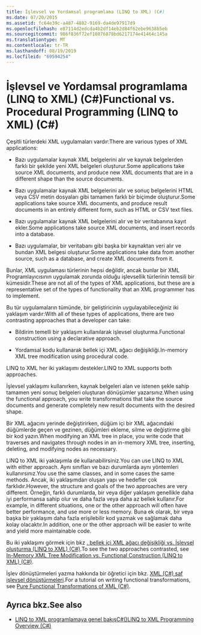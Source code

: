 ```yaml
---
title: İşlevsel ve Yordamsal programlama (LINQ to XML) (C#)
ms.date: 07/20/2015
ms.assetid: fc64e39c-a487-4882-9169-da4de97917d9
ms.openlocfilehash: e87114d2edcda4b2df14eb2d84f62ebe9638b5eb
ms.sourcegitcommit: 986f836f72ef10876878bd6217174e41464c145a
ms.translationtype: MT
ms.contentlocale: tr-TR
ms.lasthandoff: 08/19/2019
ms.locfileid: "69594254"
---
```

# <a name="functional-vs-procedural-programming-linq-to-xml-c"></a><span data-ttu-id="480d0-102">İşlevsel ve Yordamsal programlama (LINQ to XML) (C#)</span><span class="sxs-lookup"><span data-stu-id="480d0-102">Functional vs. Procedural Programming (LINQ to XML) (C#)</span></span>
<span data-ttu-id="480d0-103">Çeşitli türlerdeki XML uygulamaları vardır:</span><span class="sxs-lookup"><span data-stu-id="480d0-103">There are various types of XML applications:</span></span>  
  
- <span data-ttu-id="480d0-104">Bazı uygulamalar kaynak XML belgelerini alır ve kaynak belgelerden farklı bir şekilde yeni XML belgeleri oluşturur.</span><span class="sxs-lookup"><span data-stu-id="480d0-104">Some applications take source XML documents, and produce new XML documents that are in a different shape than the source documents.</span></span>  
  
- <span data-ttu-id="480d0-105">Bazı uygulamalar kaynak XML belgelerini alır ve sonuç belgelerini HTML veya CSV metin dosyaları gibi tamamen farklı bir biçimde oluşturur.</span><span class="sxs-lookup"><span data-stu-id="480d0-105">Some applications take source XML documents, and produce result documents in an entirely different form, such as HTML or CSV text files.</span></span>  
  
- <span data-ttu-id="480d0-106">Bazı uygulamalar kaynak XML belgelerini alır ve bir veritabanına kayıt ekler.</span><span class="sxs-lookup"><span data-stu-id="480d0-106">Some applications take source XML documents, and insert records into a database.</span></span>  
  
- <span data-ttu-id="480d0-107">Bazı uygulamalar, bir veritabanı gibi başka bir kaynaktan veri alır ve bundan XML belgesi oluşturur.</span><span class="sxs-lookup"><span data-stu-id="480d0-107">Some applications take data from another source, such as a database, and create XML documents from it.</span></span>  
  
 <span data-ttu-id="480d0-108">Bunlar, XML uygulaması türlerinin hepsi değildir, ancak bunlar bir XML Programlayıcısının uygulamak zorunda olduğu işlevsellik türlerinin temsili bir kümesidir.</span><span class="sxs-lookup"><span data-stu-id="480d0-108">These are not all of the types of XML applications, but these are a representative set of the types of functionality that an XML programmer has to implement.</span></span>  
  
 <span data-ttu-id="480d0-109">Bu tür uygulamaların tümünde, bir geliştiricinin uygulayabileceğiniz iki yaklaşım vardır:</span><span class="sxs-lookup"><span data-stu-id="480d0-109">With all of these types of applications, there are two contrasting approaches that a developer can take:</span></span>  
  
- <span data-ttu-id="480d0-110">Bildirim temelli bir yaklaşım kullanılarak işlevsel oluşturma.</span><span class="sxs-lookup"><span data-stu-id="480d0-110">Functional construction using a declarative approach.</span></span>  
  
- <span data-ttu-id="480d0-111">Yordamsal kodu kullanarak bellek içi XML ağacı değişikliği.</span><span class="sxs-lookup"><span data-stu-id="480d0-111">In-memory XML tree modification using procedural code.</span></span>  
  
 <span data-ttu-id="480d0-112">LINQ to XML her iki yaklaşımı destekler.</span><span class="sxs-lookup"><span data-stu-id="480d0-112">LINQ to XML supports both approaches.</span></span>  
  
 <span data-ttu-id="480d0-113">İşlevsel yaklaşımı kullanırken, kaynak belgeleri alan ve istenen şekle sahip tamamen yeni sonuç belgeleri oluşturan dönüşümler yazarsınız.</span><span class="sxs-lookup"><span data-stu-id="480d0-113">When using the functional approach, you write transformations that take the source documents and generate completely new result documents with the desired shape.</span></span>  
  
 <span data-ttu-id="480d0-114">Bir XML ağacını yerinde değiştirirken, düğüm içi bir XML ağacındaki düğümlerde geçen ve gezinen, düğümleri ekleme, silme ve değiştirme gibi bir kod yazın.</span><span class="sxs-lookup"><span data-stu-id="480d0-114">When modifying an XML tree in place, you write code that traverses and navigates through nodes in an in-memory XML tree, inserting, deleting, and modifying nodes as necessary.</span></span>  
  
 <span data-ttu-id="480d0-115">LINQ to XML iki yaklaşımla de kullanabilirsiniz.</span><span class="sxs-lookup"><span data-stu-id="480d0-115">You can use LINQ to XML with either approach.</span></span> <span data-ttu-id="480d0-116">Aynı sınıfları ve bazı durumlarda aynı yöntemleri kullanırsınız.</span><span class="sxs-lookup"><span data-stu-id="480d0-116">You use the same classes, and in some cases the same methods.</span></span> <span data-ttu-id="480d0-117">Ancak, iki yaklaşımdan oluşan yapı ve hedefler çok farklıdır.</span><span class="sxs-lookup"><span data-stu-id="480d0-117">However, the structure and goals of the two approaches are very different.</span></span> <span data-ttu-id="480d0-118">Örneğin, farklı durumlarda, bir veya diğer yaklaşım genellikle daha iyi performansa sahip olur ve daha fazla veya daha az bellek kullanır.</span><span class="sxs-lookup"><span data-stu-id="480d0-118">For example, in different situations, one or the other approach will often have better performance, and use more or less memory.</span></span> <span data-ttu-id="480d0-119">Buna ek olarak, bir veya başka bir yaklaşım daha fazla erişilebilir kod yazmak ve sağlamak daha kolay olacaktır.</span><span class="sxs-lookup"><span data-stu-id="480d0-119">In addition, one or the other approach will be easier to write and yield more maintainable code.</span></span>  
  
 <span data-ttu-id="480d0-120">Bu iki yaklaşımı görmek için bkz [. bellek içi XML ağacı değişikliği vs. İşlevsel oluşturma (LINQ to XML) (C#)](./in-memory-xml-tree-modification-vs-functional-construction-linq-to-xml.md).</span><span class="sxs-lookup"><span data-stu-id="480d0-120">To see the two approaches contrasted, see [In-Memory XML Tree Modification vs. Functional Construction (LINQ to XML) (C#)](./in-memory-xml-tree-modification-vs-functional-construction-linq-to-xml.md).</span></span>  
  
 <span data-ttu-id="480d0-121">İşlev dönüştürmeleri yazma hakkında bir öğretici için bkz. [XML (C#) saf işlevsel dönüştürmeleri](./introduction-to-pure-functional-transformations.md).</span><span class="sxs-lookup"><span data-stu-id="480d0-121">For a tutorial on writing functional transformations, see [Pure Functional Transformations of XML (C#)](./introduction-to-pure-functional-transformations.md).</span></span>  
  
## <a name="see-also"></a><span data-ttu-id="480d0-122">Ayrıca bkz.</span><span class="sxs-lookup"><span data-stu-id="480d0-122">See also</span></span>

- [<span data-ttu-id="480d0-123">LINQ to XML programlamaya genel bakışC#()</span><span class="sxs-lookup"><span data-stu-id="480d0-123">LINQ to XML Programming Overview (C#)</span></span>](./linq-to-xml-overview.md)
